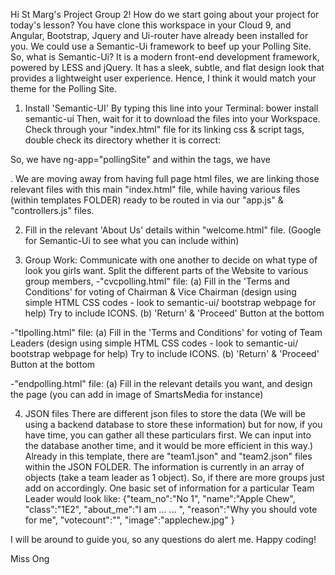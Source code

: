 Hi St Marg's Project Group 2! 
How do we start going about your project for today's lesson? 
You have clone this workspace in your Cloud 9, and Angular, Bootstrap, Jquery and Ui-router have already been installed for you.
We could use a Semantic-Ui framework to beef up your Polling Site. So, what is Semantic-Ui? It is a modern front-end development framework, powered by LESS and jQuery. It has a sleek, subtle, and flat design look that provides a lightweight user experience. Hence, I think it would match your theme for the Polling Site.

1) Install 'Semantic-UI' By typing this line into your Terminal: 
    bower install semantic-ui 
Then, wait for it to download the files into your Workspace. Check through your "index.html" file for its linking css & script tags, double check its directory whether it is correct: 
    <link rel="stylesheet" type="text/css" href="bower_components/semantic-ui/dist/semantic.css">
    <script type="text/javascript" src="bower_components/semantic-ui/dist/semantic.js"></script>
    
So, we have ng-app="pollingSite" and within the <body></body> tags, we have <div ui-view></div>. We are moving away from having full page html files, we are linking those relevant files with this main "index.html" file, while having various files (within templates FOLDER) ready to be routed in via our "app.js" & "controllers.js" files. 

2) Fill in the relevant 'About Us' details within "welcome.html" file. (Google for Semantic-Ui to see what you can include within) 

3) Group Work: Communicate with one another to decide on what type of look you girls want. Split the different parts of the Website to various group members, 
-"cvcpolling.html" file: 
    (a) Fill in the 'Terms and Conditions' for voting of Chairman & Vice Chairman (design using simple HTML CSS codes - look to semantic-ui/ bootstrap webpage for help) Try to include ICONS.
    (b) 'Return' & 'Proceed' Button at the bottom

-"tlpolling.html" file: 
    (a) Fill in the 'Terms and Conditions' for voting of Team Leaders (design using simple HTML CSS codes - look to semantic-ui/ bootstrap webpage for help) Try to include ICONS.
    (b) 'Return' & 'Proceed' Button at the bottom
    
-"endpolling.html" file: 
    (a) Fill in the relevant details you want, and design the page (you can add in image of SmartsMedia for instance)

4) JSON files
There are different json files to store the data (We will be using a backend database to store these information) but for now, if you have time, you can gather all these particulars first. We can input into the database another time, and it would be more efficient in this way.)
Already in this template, there are "team1.json" and "team2.json" files within the JSON FOLDER. The information is currently in an array of objects (take a team leader as 1 object). So, if there are more groups just add on accordingly. 
One basic set of information for a particular Team Leader would look like:
    {"team_no":"No 1",
    "name":"Apple Chew",
    "class":"1E2",
    "about_me":"I am ... ... ",
    "reason":"Why you should vote for me",
    "votecount":"",
    "image":"applechew.jpg"
    }
    
I will be around to guide you, so any questions do alert me. 
Happy coding!

Miss Ong